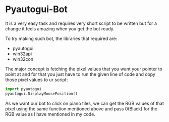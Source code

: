# Pyautogui-Bot

It is a very easy task and requires very short script to be written but for a change it feels amazing when you get the bot ready.

To try making such bot, the libraries that required are: 
- pyautogui
- win32api
- win32con

The major concept is fetching the pixel values that you want your pointer to point at and for that you just have to run the given line of code and copy those pixel values to ur script:

```Python
import pyautogui 
pyautogui.DisplayMousePosition()
```

As we want our bot to click on piano tiles, we can get the RGB values of that pixel using the same function mentioned above and pass 0(Black) for the RGB value as I have mentioned in my code.




